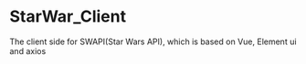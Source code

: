 # StarWar_Client

The client side for SWAPI(Star Wars API), which is based on  Vue, Element ui and axios
